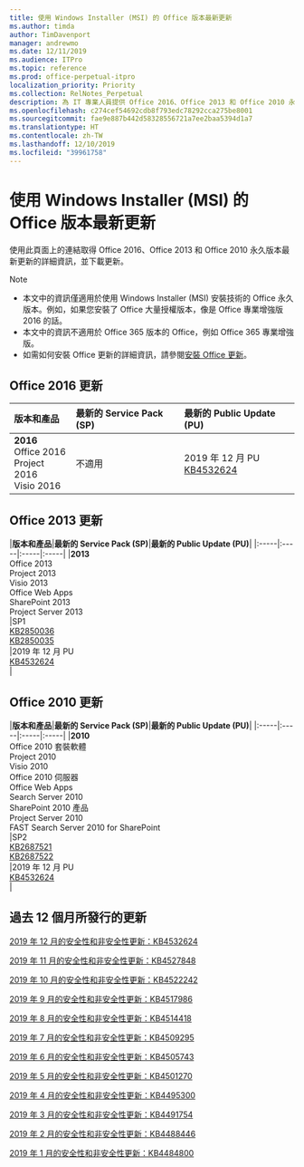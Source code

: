 ```yaml
---
title: 使用 Windows Installer (MSI) 的 Office 版本最新更新
ms.author: timda
author: TimDavenport
manager: andrewmo
ms.date: 12/11/2019
ms.audience: ITPro
ms.topic: reference
ms.prod: office-perpetual-itpro
localization_priority: Priority
ms.collection: RelNotes_Perpetual
description: 為 IT 專業人員提供 Office 2016、Office 2013 和 Office 2010 永久版本的最新更新資訊連結
ms.openlocfilehash: c274cef54692cdb8f793edc78292cca275be8001
ms.sourcegitcommit: fae9e887b442d58328556721a7ee2baa5394d1a7
ms.translationtype: HT
ms.contentlocale: zh-TW
ms.lasthandoff: 12/10/2019
ms.locfileid: "39961758"
---
```

# <a name="latest-updates-for-versions-of-office-that-use-windows-installer-msi"></a>使用 Windows Installer (MSI) 的 Office 版本最新更新

使用此頁面上的連結取得 Office 2016、Office 2013 和 Office 2010 永久版本最新更新的詳細資訊，並下載更新。
  
 
> [!NOTE]
> - 本文中的資訊僅適用於使用 Windows Installer (MSI) 安裝技術的 Office 永久版本。例如，如果您安裝了 Office 大量授權版本，像是 Office 專業增強版 2016 的話。
> - 本文中的資訊不適用於 Office 365 版本的 Office，例如 Office 365 專業增強版。
> - 如需如何安裝 Office 更新的詳細資訊，請參閱[安裝 Office 更新](https://support.office.com/article/2ab296f3-7f03-43a2-8e50-46de917611c5)。 


## <a name="office-2016-updates"></a>Office 2016 更新

|**版本和產品**|**最新的 Service Pack (SP)**|**最新的 Public Update (PU)**|
|:-----|:-----|:-----|
|**2016** <br/> Office 2016  <br/> Project 2016  <br/> Visio 2016  <br/> |不適用  <br/> |2019 年 12 月 PU  <br/> [KB4532624](https://support.microsoft.com/help/4532624 ) <br/> |
   
## <a name="office-2013-updates"></a>Office 2013 更新

|**版本和產品**|**最新的 Service Pack (SP)**|**最新的 Public Update (PU)**|
|:-----|:-----|:-----|:-----|
|**2013** <br/> Office 2013  <br/> Project 2013  <br/> Visio 2013  <br/> Office Web Apps  <br/> SharePoint 2013  <br/> Project Server 2013  <br/> |SP1 <br/> [KB2850036](https://support.microsoft.com/kb/2850036) <br/>[KB2850035](https://support.microsoft.com/kb/2850035) <br/> |2019 年 12 月 PU  <br/> [KB4532624](https://support.microsoft.com/help/4532624  ) <br/> |
   
## <a name="office-2010-updates"></a>Office 2010 更新

|**版本和產品**|**最新的 Service Pack (SP)**|**最新的 Public Update (PU)**|
|:-----|:-----|:-----|:-----|
|**2010** <br/> Office 2010 套裝軟體  <br/> Project 2010  <br/> Visio 2010  <br/> Office 2010 伺服器  <br/> Office Web Apps  <br/> Search Server 2010  <br/> SharePoint 2010 產品  <br/> Project Server 2010  <br/> FAST Search Server 2010 for SharePoint  <br/> |SP2 <br/>[KB2687521](https://support.microsoft.com/kb/2687521) <br/> [KB2687522](https://support.microsoft.com/kb/2687522) <br/> |2019 年 12 月 PU  <br/> [KB4532624](https://support.microsoft.com/help/4532624  ) <br/>|
   

   
## <a name="updates-released-in-past-12-months"></a>過去 12 個月所發行的更新

[2019 年 12 月的安全性和非安全性更新：KB4532624](https://support.microsoft.com/help/4532624)

[2019 年 11 月的安全性和非安全性更新：KB4527848](https://support.microsoft.com/help/4527848)

[2019 年 10 月的安全性和非安全性更新：KB4522242](https://support.microsoft.com/help/4522242)

[2019 年 9 月的安全性和非安全性更新：KB4517986](https://support.microsoft.com/help/4517986 )

[2019 年 8 月的安全性和非安全性更新：KB4514418](https://support.microsoft.com/help/4514418)

[2019 年 7 月的安全性和非安全性更新：KB4509295](https://support.microsoft.com/help/4509295)

[2019 年 6 月的安全性和非安全性更新：KB4505743](https://support.microsoft.com/help/4505743)

[2019 年 5 月的安全性和非安全性更新：KB4501270](https://support.microsoft.com/zh-TW/help/4501270)

[2019 年 4 月的安全性和非安全性更新：KB4495300](https://support.microsoft.com/zh-TW/help/4495300)

[2019 年 3 月的安全性和非安全性更新：KB4491754](https://support.microsoft.com/zh-TW/help/4491754) 

[2019 年 2 月的安全性和非安全性更新：KB4488446](https://support.microsoft.com/help/4488446)

[2019 年 1 月的安全性和非安全性更新：KB4484800](https://support.microsoft.com/help/4484800)







 

   

   

  


  
 
  
 
  

  
   
  
